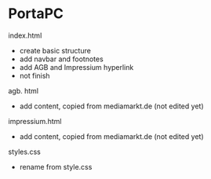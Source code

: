 # PortaPC

index.html
- create basic structure
- add navbar and footnotes
- add AGB and Impressium hyperlink
- not finish

agb. html
- add content, copied from mediamarkt.de (not edited yet)

impressium.html
- add content, copied from mediamarkt.de (not edited yet)

styles.css
- rename from style.css
